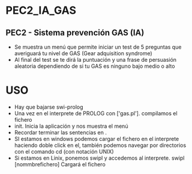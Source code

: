 # PEC2_IA_GAS
PEC2 - Sistema prevención GAS (IA)
----------------------------------
- Se muestra un menú que permite iniciar un test de 5 preguntas que averiguará tu nivel de GAS (Gear adquisition syndrome)
- Al final del test se te dirá la puntuación y una frase de persuasión aleatoria dependiendo de si tu GAS es ninguno bajo medio o alto

USO
===
- Hay que bajarse swi-prolog
- Una vez en el interprete de PROLOG con ['gas.pl']. compilamos el fichero
- init. Inicia la aplicación y nos muestra el menú
- Recordar terminar las sentencias en .
- SI estamos en windows podemos cargar el fichero en el interprete haciendo doble click en el, también podemos navegar por directorios con el comando cd (con notación UNIX)
- Si estamos en Linix, ponemos swipl y accedemos al interprete. swipl [nommbrefichero] Cargará el fichero

